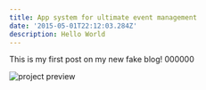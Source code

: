 ```yaml
---
title: App system for ultimate event management
date: '2015-05-01T22:12:03.284Z'
description: Hello World
---
```

This is my first post on my new fake blog! 000000

![project preview](/img/pic_preview_tibba_small_2x.png)
